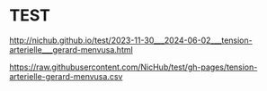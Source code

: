 # TEST

<http://nichub.github.io/test/2023-11-30___2024-06-02___tension-arterielle___gerard-menvusa.html>

https://raw.githubusercontent.com/NicHub/test/gh-pages/tension-arterielle-gerard-menvusa.csv

